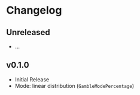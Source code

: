 # Changelog

## Unreleased
- ...

## v0.1.0
- Initial Release
- Mode: linear distribution (`GambleModePercentage`)

